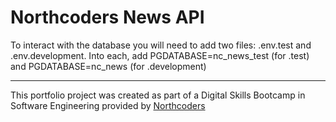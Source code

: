 # Northcoders News API

To interact with the database you will need to add two files: .env.test and .env.development. Into each, add PGDATABASE=nc_news_test (for .test) and PGDATABASE=nc_news (for .development)



--- 

This portfolio project was created as part of a Digital Skills Bootcamp in Software Engineering provided by [Northcoders](https://northcoders.com/)
